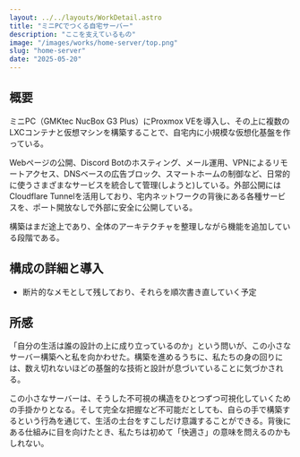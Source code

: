 ```yaml
---
layout: ../../layouts/WorkDetail.astro
title: "ミニPCでつくる自宅サーバー"
description: "ここを支えているもの"
image: "/images/works/home-server/top.png"
slug: "home-server"
date: "2025-05-20"
---
```


## 概要

ミニPC（GMKtec NucBox G3 Plus）にProxmox VEを導入し、その上に複数のLXCコンテナと仮想マシンを構築することで、自宅内に小規模な仮想化基盤を作っている。

Webページの公開、Discord Botのホスティング、メール運用、VPNによるリモートアクセス、DNSベースの広告ブロック、スマートホームの制御など、日常的に使うさまざまなサービスを統合して管理(しようと)している。外部公開にはCloudflare Tunnelを活用しており、宅内ネットワークの背後にある各種サービスを、ポート開放なしで外部に安全に公開している。

構築はまだ途上であり、全体のアーキテクチャを整理しながら機能を追加している段階である。

## 構成の詳細と導入
- 断片的なメモとして残しており、それらを順次書き直していく予定


## 所感

「自分の生活は誰の設計の上に成り立っているのか」という問いが、この小さなサーバー構築へと私を向かわせた。構築を進めるうちに、私たちの身の回りには、数え切れないほどの基盤的な技術と設計が息づいていることに気づかされる。

この小さなサーバーは、そうした不可視の構造をひとつずつ可視化していくための手掛かりとなる。そして完全な把握など不可能だとしても、自らの手で構築するという行為を通じて、生活の土台をすこしだけ意識することができる。背後にある仕組みに目を向けたとき、私たちは初めて「快適さ」の意味を問えるのかもしれない。